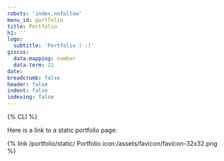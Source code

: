 ```yaml
---
robots: 'index,nofollow'
menu_id: portfolio
title: Portfolio
h1: ''
logo:
  subtitle: 'Portfolio | :)'
giscus:
  data-mapping: number
  data-term: 22
date: 
breadcrumb: false
header: false
indent: false
indexing: false
---
```


{% CLI %}

Here is a link to a static portfolio page:

{% link /portfolio/static/ Portfolio icon:/assets/favicon/favicon-32x32.png %}
